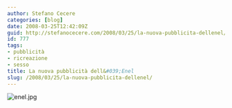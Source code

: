 ```yaml
---
author: Stefano Cecere
categories: [blog]
date: 2008-03-25T12:42:09Z
guid: http://stefanocecere.com/2008/03/25/la-nuova-pubblicita-dellenel/
id: 777
tags:
- pubblicità
- ricreazione
- sesso
title: La nuova pubblicità dell&#039;Enel
slug: /2008/03/25/la-nuova-pubblicita-dellenel/
---
```


![enel.jpg](http://stefanocecere.com/wp-content/uploads/sites/3/2008/03/enel.jpg)